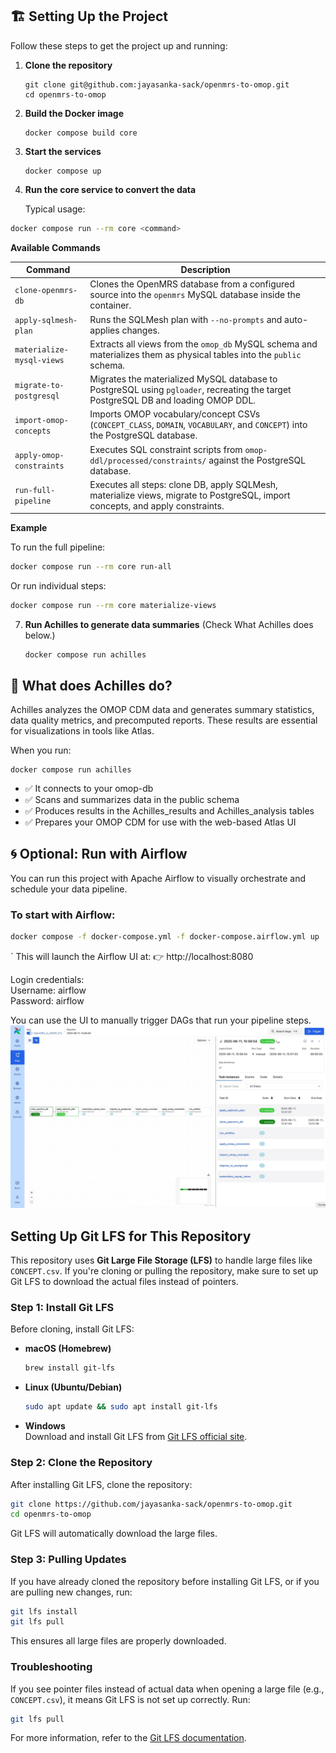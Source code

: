

## 🏗️ Setting Up the Project

Follow these steps to get the project up and running:

1. **Clone the repository**
   ```
   git clone git@github.com:jayasanka-sack/openmrs-to-omop.git
   cd openmrs-to-omop
   ```

2. **Build the Docker image**  
    ```
    docker compose build core
    ```

3. **Start the services**
   ```
   docker compose up
   ```

4. **Run the core service to convert the data**  
    
    Typical usage:

```bash
docker compose run --rm core <command>
```

**Available Commands**

| Command                   | Description                                                                                                                        |
| ------------------------- | ---------------------------------------------------------------------------------------------------------------------------------- |
| `clone-openmrs-db`        | Clones the OpenMRS database from a configured source into the `openmrs` MySQL database inside the container.                       |
| `apply-sqlmesh-plan`      | Runs the SQLMesh plan with `--no-prompts` and auto-applies changes.                                                                |
| `materialize-mysql-views` | Extracts all views from the `omop_db` MySQL schema and materializes them as physical tables into the `public` schema.              |
| `migrate-to-postgresql`   | Migrates the materialized MySQL database to PostgreSQL using `pgloader`, recreating the target PostgreSQL DB and loading OMOP DDL. |
| `import-omop-concepts`    | Imports OMOP vocabulary/concept CSVs (`CONCEPT_CLASS`, `DOMAIN`, `VOCABULARY`, and `CONCEPT`) into the PostgreSQL database.        |
| `apply-omop-constraints`  | Executes SQL constraint scripts from `omop-ddl/processed/constraints/` against the PostgreSQL database.                            |
| `run-full-pipeline`       | Executes all steps: clone DB, apply SQLMesh, materialize views, migrate to PostgreSQL, import concepts, and apply constraints.     |

**Example**

To run the full pipeline:

```bash
docker compose run --rm core run-all
```

Or run individual steps:

```bash
docker compose run --rm core materialize-views
```
7. **Run Achilles to generate data summaries** (Check What Achilles does below.)
   ```
   docker compose run achilles
   ``` 


## 🧪 What does Achilles do?
Achilles analyzes the OMOP CDM data and generates summary statistics, data quality metrics, and precomputed reports. These results are essential for visualizations in tools like Atlas.

When you run:

```
docker compose run achilles
```
- ✅ It connects to your omop-db
- ✅ Scans and summarizes data in the public schema
- ✅ Produces results in the Achilles_results and Achilles_analysis tables
- ✅ Prepares your OMOP CDM for use with the web-based Atlas UI

## 🌀 Optional: Run with Airflow
You can run this project with Apache Airflow to visually orchestrate and schedule your data pipeline.

### To start with Airflow:
```bash
docker compose -f docker-compose.yml -f docker-compose.airflow.yml up
```
`
This will launch the Airflow UI at:
👉 http://localhost:8080

Login credentials:\
Username: airflow\
Password: airflow

You can use the UI to manually trigger DAGs that run your pipeline steps.
![](docs/img/airflow.jpeg)


## Setting Up Git LFS for This Repository

This repository uses **Git Large File Storage (LFS)** to handle large files like `CONCEPT.csv`. If you're cloning or pulling the repository, make sure to set up Git LFS to download the actual files instead of pointers.

### Step 1: Install Git LFS
Before cloning, install Git LFS:

- **macOS (Homebrew)**  
  ```sh
  brew install git-lfs
  ```

- **Linux (Ubuntu/Debian)**
  ```sh
  sudo apt update && sudo apt install git-lfs
  ```

- **Windows**  
  Download and install Git LFS from [Git LFS official site](https://git-lfs.github.com/).

### Step 2: Clone the Repository
After installing Git LFS, clone the repository:

```sh
git clone https://github.com/jayasanka-sack/openmrs-to-omop.git
cd openmrs-to-omop
```

Git LFS will automatically download the large files.

### Step 3: Pulling Updates
If you have already cloned the repository before installing Git LFS, or if you are pulling new changes, run:

```sh
git lfs install
git lfs pull
```

This ensures all large files are properly downloaded.

### Troubleshooting
If you see pointer files instead of actual data when opening a large file (e.g., `CONCEPT.csv`), it means Git LFS is not set up correctly. Run:

```sh
git lfs pull
```

For more information, refer to the [Git LFS documentation](https://git-lfs.github.com/).
